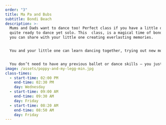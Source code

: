 ```yaml
---
order: "3"
title: Ma Pa and Bubs
subtitle: Bondi Beach
description: >-
  Mums and Dads want to dance too! Perfect class if you have a little one not
  quite ready to dance yet solo. This  class, is a magical time of bonding that
  you can share with your little one creating everlasting memories.


  You and your little one can learn dancing together, trying out new moves and testing your performance skills. Listen to the music and let little one express what they feel.


  You don’t need to have any previous ballet or dance skills – you just need to be ready to have a fabulous time with your dancer. Be ready to dance, move, sing, play and have plenty of fun – just like your little person!
image: /assets/poppy-and-my-legg-min.jpg
class-times:
  - start-time: 02:00 PM
    end-time: 02:30 PM
    day: Wednesday
  - start-time: 09:00 AM
    end-time: 09:30 AM
    day: Friday
  - start-time: 08:20 AM
    end-time: 08:50 AM
    day: Friday
---
```

